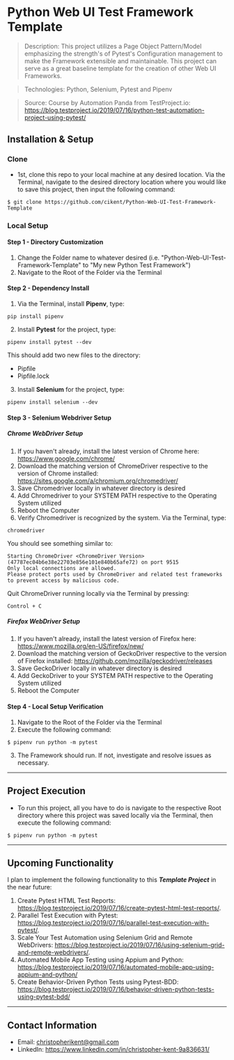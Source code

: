 # Python Web UI Test Framework Template

> Description: This project utilizes a Page Object Pattern/Model emphasizing the strength's of Pytest's Configuration management to make the Framework extensible and maintainable. This project can serve as a great baseline template for the creation of other Web UI Frameworks. 

> Technologies: Python, Selenium, Pytest and Pipenv

> Source: Course by Automation Panda from TestProject.io: https://blog.testproject.io/2019/07/16/python-test-automation-project-using-pytest/

## Installation & Setup

### Clone

- 1st, clone this repo to your local machine at any desired location. Via the Terminal, navigate to the desired directory location where you would like to save this project, then input the following command:
```shell
$ git clone https://github.com/cikent/Python-Web-UI-Test-Framework-Template
```

### Local Setup

#### Step 1 - Directory Customization

1. Change the Folder name to whatever desired (i.e. "Python-Web-UI-Test-Framework-Template" to "My new Python Test Framework")
2. Navigate to the Root of the Folder via the Terminal 

#### Step 2 - Dependency Install

1. Via the Terminal, install **Pipenv**, type:
```shell
pip install pipenv
```

2. Install **Pytest** for the project, type:
```shell
pipenv install pytest --dev
```
This should add two new files to the directory:
- Pipfile
- Pipfile.lock

3. Install **Selenium** for the project, type:
```shell
pipenv install selenium --dev
```

#### Step 3 - Selenium Webdriver Setup

##### Chrome WebDriver Setup

1. If you haven't already, install the latest version of Chrome here: https://www.google.com/chrome/
2. Download the matching version of ChromeDriver respective to the version of Chrome installed: https://sites.google.com/a/chromium.org/chromedriver/
3. Save Chromedriver locally in whatever directory is desired
4. Add Chromedriver to your SYSTEM PATH respective to the Operating System utilized
5. Reboot the Computer
6. Verify Chromedriver is recognized by the system. Via the Terminal, type: 
```shell
chromedriver
```
You should see something similar to:
```shell
Starting ChromeDriver <ChromeDriver Version> (47787ec04b6e38e22703e856e101e840b65afe72) on port 9515
Only local connections are allowed.
Please protect ports used by ChromeDriver and related test frameworks to prevent access by malicious code.
```
Quit ChromeDriver running locally via the Terminal by pressing:
```shell
Control + C
```

##### Firefox WebDriver Setup

1. If you haven't already, install the latest version of Firefox here: https://www.mozilla.org/en-US/firefox/new/
2. Download the matching version of GeckoDriver respective to the version of Firefox installed: https://github.com/mozilla/geckodriver/releases
3. Save GeckoDriver locally in whatever directory is desired
4. Add GeckoDriver to your SYSTEM PATH respective to the Operating System utilized
5. Reboot the Computer

#### Step 4 - Local Setup Verification
1. Navigate to the Root of the Folder via the Terminal
2. Execute the following command:
```shell
$ pipenv run python -m pytest
```
3. The Framework should run. If not, investigate and resolve issues as necessary.

---

## Project Execution

- To run this project, all you have to do is navigate to the respective Root directory where this project was saved locally via the Terminal, then execute the following command:
```shell
$ pipenv run python -m pytest
```

---

## Upcoming Functionality

I plan to implement the following functionality to this ***Template Project*** in the near future:
1. Create Pytest HTML Test Reports: https://blog.testproject.io/2019/07/16/create-pytest-html-test-reports/. 
2. Parallel Test Execution with Pytest: https://blog.testproject.io/2019/07/16/parallel-test-execution-with-pytest/.
3. Scale Your Test Automation using Selenium Grid and Remote WebDrivers: https://blog.testproject.io/2019/07/16/using-selenium-grid-and-remote-webdrivers/.
4. Automated Mobile App Testing using Appium and Python: https://blog.testproject.io/2019/07/16/automated-mobile-app-using-appium-and-python/
5. Create Behavior-Driven Python Tests using Pytest-BDD: https://blog.testproject.io/2019/07/16/behavior-driven-python-tests-using-pytest-bdd/


---

## Contact Information

- Email: christopherikent@gmail.com
- LinkedIn: https://www.linkedin.com/in/christopher-kent-9a836631/
